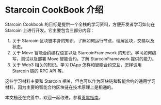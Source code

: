 # Starcoin CookBook 介绍

Starcoin Cookbook 的目标是提供一个全栈的学习资料，方便开发者学习如何在 Starcoin 上进行开发。它主要包含三部分内容：

1. 关于 Starcoin 区块链本身的知识。了解如何运行节点，理解区块，交易以及状态。
2. 关于 Move 智能合约编程语言以及 StarcoinFramework 的知识。学习如何编写，测试以及部署 Move 智能合约。了解 StarcoinFramework 提供的能力。
3. 关于 Web3 相关的知识。学习 DApp 怎样和智能合约交互，怎样调用 Starcoin 链的 RPC API 等。

这些学习材料主要和 Starcoin 相关，但也可以作为区块链和智能合约的通用学习材料，因为主要的智能合约区块链在技术原理上是相通的。

本文档还在完善中，欢迎一起改进，参看[贡献指南](./100-miscellaneous/99-contributing.md)。
